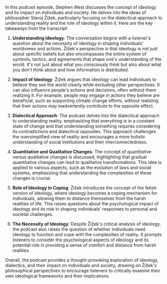 In this podcast episode, Stephen West discusses the concept of ideology and its impact on individuals and society. He delves into the ideas of philosopher Slavoj Žižek, particularly focusing on the dialectical approach to understanding reality and the role of ideology within it. Here are the key takeaways from the transcript:

1. **Understanding Ideology**: The conversation begins with a listener's question about the necessity of ideology in shaping individuals' worldviews and actions. Žižek's perspective is that ideology is not just about specific beliefs but also encompasses the entire system of symbols, tactics, and agreements that shape one's understanding of the world. It's not just about what you consciously think but also about what you don't think about and how information is distributed.

2. **Impact of Ideology**: Žižek argues that ideology can lead individuals to believe they see the world clearly while excluding other perspectives. It can also influence people's actions and decisions, often without them realizing it. For example, people may engage in actions they believe are beneficial, such as supporting climate change efforts, without realizing that their actions may inadvertently contribute to the opposite effect.

3. **Dialectical Approach**: The podcast delves into the dialectical approach to understanding reality, emphasizing that everything is in a constant state of change and that understanding something requires considering its contradictions and dialectical opposites. This approach challenges the oversimplified view of reality and encourages a more holistic understanding of social institutions and their interconnectedness.

4. **Quantitative and Qualitative Changes**: The concept of quantitative versus qualitative changes is discussed, highlighting that gradual quantitative changes can lead to qualitative transformations. This idea is applied to various aspects, such as the evolution of laws and social systems, emphasizing that understanding the complexities of these changes is crucial.

5. **Role of Ideology in Coping**: Žižek introduces the concept of the fetish version of ideology, where ideology becomes a coping mechanism for individuals, allowing them to distance themselves from the harsh realities of life. This raises questions about the psychological impact of ideology and its role in shaping individuals' responses to personal and societal challenges.

6. **The Necessity of Ideology**: Despite Žižek's critical analysis of ideology, the podcast also raises the question of whether individuals need ideology to function and cope with the complexities of reality. It prompts listeners to consider the psychological aspects of ideology and its potential role in providing a sense of comfort and distance from harsh realities.

Overall, the podcast provides a thought-provoking exploration of ideology, dialectics, and their impact on individuals and society, drawing on Žižek's philosophical perspectives to encourage listeners to critically examine their own ideological frameworks and their implications.